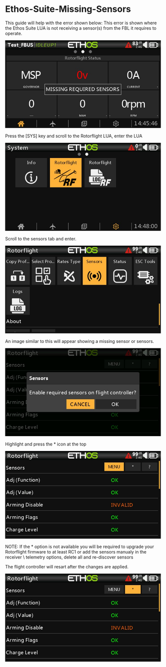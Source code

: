 # Ethos-Suite-Missing-Sensors


This guide will help with the error shown below:
This error is shown where the Ethos Suite LUA is not receiving a sensor(s) from the FBL it requires to operate.

![image](Background-3.jpg)

Press the [SYS] key and scroll to the Rotorflight LUA, enter the LUA

![image](Background-4.jpg)

Scroll to the sensors tab and enter.

![image](Background-8.jpg)

An image similar to this will appear showing a missing sensor or sensors.

![image](Background-6.jpg)

Highlight and press the * icon at the top

![image](Background-7.jpg)

NOTE: If the * option is not available you will be required to upgrade your Rotorflight firmware to at least RC1 or add the sensors manualy in the receiver \ telemetry options, delete all and re-discover sensors

The flight controller will resart after the changes are applied.

![image](Background-5.jpg)
